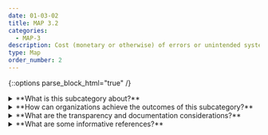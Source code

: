 ```yaml
---
date: 01-03-02
title: MAP 3.2
categories:
  - MAP-3
description: Cost (monetary or otherwise) of errors or unintended system behavior is examined and documented.
type: Map
order_number: 2
---
```



{::options parse_block_html="true" /}


<details>
<summary markdown="span">**What is this subcategory about?**</summary>
<br>
Anticipating negative impacts of AI systems is a difficult task. Negative impacts can be due to many factors, such as poor system performance, and may range from minor annoyance to serious injury, financial losses, or regulatory enforcement actions. AI actors can work with a broad set of stakeholders to improve their capacity for assessing system impacts – and subsequently – system risks. Hasty or non-thorough impact assessments may result in erroneous determinations of no-risk for more complex or higher risk systems.

</details>

<details>
<summary markdown="span">**How can organizations achieve the outcomes of this subcategory?**</summary>

* Perform a context analysis to map negative impacts arising from not integrating trustworthiness characteristics. When negative impacts are not direct or obvious, AI actors should engage with external stakeholders to investigate and document:
    * Who could be harmed?
    * What could be harmed?
    * When could harm arise?
    * How could harm arise?
* Implement procedures for regularly evaluating the qualitative and quantitative costs of internal and external AI system failures. Develop actions to prevent, detect, and/or correct  potential risks and related impacts. Regularly evaluate failure costs to inform go/no-go deployment decisions throughout the AI system lifecycle.

</details>

<details>
<summary markdown="span">**What are the transparency and documentation considerations?**</summary>
<br>
**Transparency Considerations – Key Questions: MAP 3.2**
- To what extent does the system/entity consistently measure progress towards stated goals and objectives?
- To what extent can users or parties affected by the outputs of the AI system test the AI system and provide feedback?
- Have you documented and explained that machine errors may differ from human errors?

**AI Transparency Resources: MAP 3.2**
- Intel.gov: AI Ethics Framework for Intelligence Community  - 2020
- GAO-21-519SP: AI Accountability Framework for Federal Agencies & Other Entities
- Assessment List for Trustworthy AI (ALTAI) - The High-Level Expert Group on AI – 2019

</details>

<details>
<summary markdown="span">**What are some informative references?**</summary>    
<br>
Abagayle Lee Blank. 2019. Computer vision machine learning and future-oriented ethics. Honors Project. Seattle Pacific University (SPU), Seattle, WA. Available at https://digitalcommons.spu.edu/cgi/viewcontent.cgi?article=1100&context=honorsprojects

Margarita Boyarskaya, Alexandra Olteanu, and Kate Crawford. 2020. Overcoming Failures of Imagination in AI Infused System Development and Deployment. arXiv:2011.13416. Retrieved from https://arxiv.org/abs/2011.13416

Jeff Patton. 2014. User Story Mapping. O'Reilly, Sebastopol, CA. See https://www.jpattonassociates.com/story-mapping/

Margarita Boenig-Liptsin, Anissa Tanweer & Ari Edmundson (2022) Data Science Ethos Lifecycle: Interplay of ethical thinking and data science practice, Journal of Statistics and Data Science Education, DOI: 10.1080/26939169.2022.2089411

J. Cohen, D. S. Katz, M. Barker, N. Chue Hong, R. Haines and C. Jay, "The Four Pillars of Research Software Engineering," in IEEE Software, vol. 38, no. 1, pp. 97-105, Jan.-Feb. 2021, doi: 10.1109/MS.2020.2973362.

National Academies of Sciences, Engineering, and Medicine 2022. "Introduction" in Fostering Responsible Computing Research: Foundations and Practices. Washington, DC: The National Academies Press. https://doi.org/10.17226/26507.

</details>
